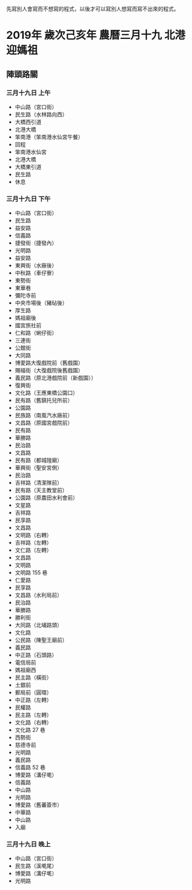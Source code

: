 先寫別人會寫而不想寫的程式，以後才可以寫別人想寫而寫不出來的程式。

# 2019年 歲次己亥年 農曆三月十九 北港迎媽祖

## 陣頭路關

### 三月十九日 上午
* 中山路（宮口街）
* 民生路（水林路向西）
* 大橋西引道
* 北港大橋
* 笨南港（笨南港水仙宮午餐）
* 回程
* 笨南港水仙宮
* 北港大橋
* 大橋東引道
* 民生路
* 休息

### 三月十九日 下午
* 中山路（宮口街）
* 民生路
* 益安路
* 信義路
* 捷發街（捷發內）
* 光明路
* 益安路
* 東興街（水廠後）
* 中秋路（車仔寮）
* 東勢街
* 東華巷
* 彌陀寺前
* 中央市場後（豬砧後）
* 厚生路
* 媽祖廟後
* 國宮旅社前
* 仁和路（蜊仔街）
* 三連街
* 公館街
* 大同路
* 博愛路大復戲院前（舊戲園）
* 賜福街（大復戲院後舊戲園）
* 義民路（原北港戲院前（新戲園））
* 復興街
* 文化路（王應東橋公園口）
* 民有路（舊鎮托兒所前）
* 公園路
* 民族路（南風汽水廠前）
* 文昌路（原國宮戲院前）
* 民有路
* 華勝路
* 民治路
* 文昌路
* 民有路（都城隍廟）
* 華興街（聖安宮側）
* 民治路
* 吉祥路（清潔隊前）
* 民有路（天主教堂前）
* 公園路（原農田水利會前）
* 文星路
* 吉祥路
* 民享路
* 文昌路
* 文明路（右轉）
* 吉祥路（左轉）
* 文仁路（左轉）
* 文昌路
* 文明路
* 文明路 155 巷
* 仁愛路
* 民享路
* 文昌路（水利局前）
* 民治路
* 華勝路
* 勝利街
* 大同路（北埔路頭）
* 文化路
* 公民路（陳聖王廟前）
* 義民路
* 中正路（石頭路）
* 電信局前
* 媽祖廟西
* 民主路（橫街）
* 土銀前
* 郵局前（圓環）
* 中正路（左轉）
* 民權路
* 民主路（左轉）
* 文化路（右轉）
* 文化路 27 巷
* 西勢街
* 慈德寺前
* 光明路
* 義民路
* 信義路 52 巷
* 博愛路（溝仔墘）
* 信義路
* 中山路
* 光明路
* 博愛路（舊蕃簽市）
* 中華路
* 中山路
* 入廟

### 三月十九日 晚上
* 中山路（宮口街）
* 民生路（溪墘尾）
* 博愛路（溝仔墘）
* 光明路






















